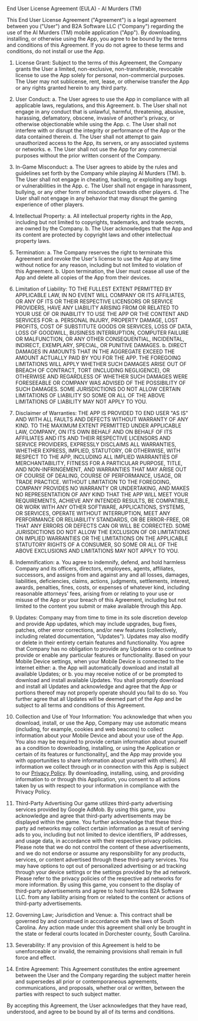 End User License Agreement (EULA) - AI Murders (TM)

This End User License Agreement ("Agreement") is a legal agreement between you ("User") and B2A Software LLC ("Company") regarding the use of the AI Murders (TM) mobile application ("App"). By downloading, installing, or otherwise using the App, you agree to be bound by the terms and conditions of this Agreement. If you do not agree to these terms and conditions, do not install or use the App.

1. License Grant:
Subject to the terms of this Agreement, the Company grants the User a limited, non-exclusive, non-transferable, revocable license to use the App solely for personal, non-commercial purposes. The User may not sublicense, rent, lease, or otherwise transfer the App or any rights granted herein to any third party.

2. User Conduct:
a. The User agrees to use the App in compliance with all applicable laws, regulations, and this Agreement.
b. The User shall not engage in any conduct that is unlawful, harmful, threatening, abusive, harassing, defamatory, obscene, invasive of another's privacy, or otherwise objectionable while using the App.
c. The User shall not interfere with or disrupt the integrity or performance of the App or the data contained therein.
d. The User shall not attempt to gain unauthorized access to the App, its servers, or any associated systems or networks.
e. The User shall not use the App for any commercial purposes without the prior written consent of the Company.

3. In-Game Misconduct:
a. The User agrees to abide by the rules and guidelines set forth by the Company while playing AI Murders (TM).
b. The User shall not engage in cheating, hacking, or exploiting any bugs or vulnerabilities in the App.
c. The User shall not engage in harassment, bullying, or any other form of misconduct towards other players.
d. The User shall not engage in any behavior that may disrupt the gaming experience of other players.

4. Intellectual Property:
a. All intellectual property rights in the App, including but not limited to copyrights, trademarks, and trade secrets, are owned by the Company.
b. The User acknowledges that the App and its content are protected by copyright laws and other intellectual property laws.

5. Termination:
a. The Company reserves the right to terminate this Agreement and revoke the User's license to use the App at any time without notice for any reason, including but not limited to violation of this Agreement.
b. Upon termination, the User must cease all use of the App and delete all copies of the App from their devices.

6. Limitation of Liability:
TO THE FULLEST EXTENT PERMITTED BY APPLICABLE LAW, IN NO EVENT WILL COMPANY OR ITS AFFILIATES, OR ANY OF ITS OR THEIR RESPECTIVE LICENSORS OR SERVICE PROVIDERS, HAVE ANY LIABILITY ARISING FROM OR RELATED TO YOUR USE OF OR INABILITY TO USE THE APP OR THE CONTENT AND SERVICES FOR:
a. PERSONAL INJURY, PROPERTY DAMAGE, LOST PROFITS, COST OF SUBSTITUTE GOODS OR SERVICES, LOSS OF DATA, LOSS OF GOODWILL, BUSINESS INTERRUPTION, COMPUTER FAILURE OR MALFUNCTION, OR ANY OTHER CONSEQUENTIAL, INCIDENTAL, INDIRECT, EXEMPLARY, SPECIAL, OR PUNITIVE DAMAGES.
b. DIRECT DAMAGES IN AMOUNTS THAT IN THE AGGREGATE EXCEED THE AMOUNT ACTUALLY PAID BY YOU FOR THE APP.
THE FOREGOING LIMITATIONS WILL APPLY WHETHER SUCH DAMAGES ARISE OUT OF BREACH OF CONTRACT, TORT (INCLUDING NEGLIGENCE), OR OTHERWISE AND REGARDLESS OF WHETHER SUCH DAMAGES WERE FORESEEABLE OR COMPANY WAS ADVISED OF THE POSSIBILITY OF SUCH DAMAGES. SOME JURISDICTIONS DO NOT ALLOW CERTAIN LIMITATIONS OF LIABILITY SO SOME OR ALL OF THE ABOVE LIMITATIONS OF LIABILITY MAY NOT APPLY TO YOU.

8. Disclaimer of Warranties:
THE APP IS PROVIDED TO END USER "AS IS" AND WITH ALL FAULTS AND DEFECTS WITHOUT WARRANTY OF ANY KIND. TO THE MAXIMUM EXTENT PERMITTED UNDER APPLICABLE LAW, COMPANY, ON ITS OWN BEHALF AND ON BEHALF OF ITS AFFILIATES AND ITS AND THEIR RESPECTIVE LICENSORS AND SERVICE PROVIDERS, EXPRESSLY DISCLAIMS ALL WARRANTIES, WHETHER EXPRESS, IMPLIED, STATUTORY, OR OTHERWISE, WITH RESPECT TO THE APP, INCLUDING ALL IMPLIED WARRANTIES OF MERCHANTABILITY, FITNESS FOR A PARTICULAR PURPOSE, TITLE, AND NON-INFRINGEMENT, AND WARRANTIES THAT MAY ARISE OUT OF COURSE OF DEALING, COURSE OF PERFORMANCE, USAGE, OR TRADE PRACTICE. WITHOUT LIMITATION TO THE FOREGOING, COMPANY PROVIDES NO WARRANTY OR UNDERTAKING, AND MAKES NO REPRESENTATION OF ANY KIND THAT THE APP WILL MEET YOUR REQUIREMENTS, ACHIEVE ANY INTENDED RESULTS, BE COMPATIBLE, OR WORK WITH ANY OTHER SOFTWARE, APPLICATIONS, SYSTEMS, OR SERVICES, OPERATE WITHOUT INTERRUPTION, MEET ANY PERFORMANCE OR RELIABILITY STANDARDS, OR BE ERROR-FREE, OR THAT ANY ERRORS OR DEFECTS CAN OR WILL BE CORRECTED.
SOME JURISDICTIONS DO NOT ALLOW THE EXCLUSION OF OR LIMITATIONS ON IMPLIED WARRANTIES OR THE LIMITATIONS ON THE APPLICABLE STATUTORY RIGHTS OF A CONSUMER, SO SOME OR ALL OF THE ABOVE EXCLUSIONS AND LIMITATIONS MAY NOT APPLY TO YOU.

9. Indemnification:
a. You agree to indemnify, defend, and hold harmless Company and its officers, directors, employees, agents, affiliates, successors, and assigns from and against any and all losses, damages, liabilities, deficiencies, claims, actions, judgments, settlements, interest, awards, penalties, fines, costs, or expenses of whatever kind, including reasonable attorneys' fees, arising from or relating to your use or misuse of the App or your breach of this Agreement, including but not limited to the content you submit or make available through this App.

10. Updates:
Company may from time to time in its sole discretion develop and provide App updates, which may include upgrades, bug fixes, patches, other error corrections, and/or new features (collectively, including related documentation, "Updates"). Updates may also modify or delete in their entirety certain features and functionality. You agree that Company has no obligation to provide any Updates or to continue to provide or enable any particular features or functionality. Based on your Mobile Device settings, when your Mobile Device is connected to the internet either:
a. the App will automatically download and install all available Updates; or
b. you may receive notice of or be prompted to download and install available Updates.
You shall promptly download and install all Updates and acknowledge and agree that the App or portions thereof may not properly operate should you fail to do so. You further agree that all Updates will be deemed part of the App and be subject to all terms and conditions of this Agreement.

10. Collection and Use of Your Information:
You acknowledge that when you download, install, or use the App, Company may use automatic means (including, for example, cookies and web beacons) to collect information about your Mobile Device and about your use of the App. You also may be required to provide certain information about yourself as a condition to downloading, installing, or using the Application or certain of its features or functionality[, and the App may provide you with opportunities to share information about yourself with others]. All information we collect through or in connection with this App is subject to our [Privacy Policy](https://github.com/agileWaterFail/AI-Murders-privacy/blob/main/privacy-policy.md). By downloading, installing, using, and providing information to or through this Application, you consent to all actions taken by us with respect to your information in compliance with the Privacy Policy.

11. Third-Party Advertising
Our game utilizes third-party advertising services provided by Google AdMob. By using this game, you acknowledge and agree that third-party advertisements may be displayed within the game. You further acknowledge that these third-party ad networks may collect certain information as a result of serving ads to you, including but not limited to device identifiers, IP addresses, and usage data, in accordance with their respective privacy policies. Please note that we do not control the content of these advertisements, and we do not endorse or assume any responsibility for any products, services, or content advertised through these third-party services. You may have options to opt out of personalized advertising or ad tracking through your device settings or the settings provided by the ad network. Please refer to the privacy policies of the respective ad networks for more information. By using this game, you consent to the display of third-party advertisements and agree to hold harmless B2A Software LLC. from any liability arising from or related to the content or actions of third-party advertisements.

12. Governing Law; Jurisdiction and Venue:
a. This contract shall be governed by and construed in accordance with the laws of South Carolina. Any action made under this agreement shall only be brought in the state or federal courts located in Dorchester county, South Carolina.

13. Severability:
If any provision of this Agreement is held to be unenforceable or invalid, the remaining provisions shall remain in full force and effect.

14. Entire Agreement:
This Agreement constitutes the entire agreement between the User and the Company regarding the subject matter herein and supersedes all prior or contemporaneous agreements, communications, and proposals, whether oral or written, between the parties with respect to such subject matter.

By accepting this Agreement, the User acknowledges that they have read, understood, and agree to be bound by all of its terms and conditions.
